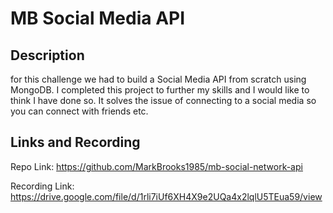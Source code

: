 # MB Social Media API

## Description

for this challenge we had to build a Social Media API from scratch using MongoDB. I completed this project to further my skills and I would like to think I have done so. It solves the issue of connecting to a social media so you can connect with friends etc.

## Links and Recording

Repo Link:
https://github.com/MarkBrooks1985/mb-social-network-api

Recording Link:
https://drive.google.com/file/d/1rli7iUf6XH4X9e2UQa4x2lqlU5TEua59/view

